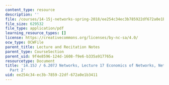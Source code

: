 ```yaml
---
content_type: resource
description: ''
file: /courses/14-15j-networks-spring-2018/ee254c34ec3b785922df672a0e1b3411_MIT14_15JS18_lec17.pdf
file_size: 629532
file_type: application/pdf
learning_resource_types: []
license: https://creativecommons.org/licenses/by-nc-sa/4.0/
ocw_type: OCWFile
parent_title: Lecture and Recitation Notes
parent_type: CourseSection
parent_uid: 9f4e8596-124d-1608-f9e6-b335a917765a
resourcetype: Document
title: '14.15J / 6.207J Networks, Lecture 17 Economics of Networks, Network Effects:
  Part 2'
uid: ee254c34-ec3b-7859-22df-672a0e1b3411
---
```

